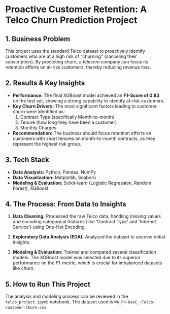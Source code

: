 # Proactive Customer Retention: A Telco Churn Prediction Project

## 1. Business Problem
This project uses the standard Telco dataset to proactively identify customers who are at a high risk of "churning" (canceling their subscription). By predicting churn, a telecom company can focus its retention efforts on at-risk customers, thereby reducing revenue loss.

## 2. Results & Key Insights
*   **Performance:** The final XGBoost model achieved an **F1-Score of 0.83** on the test set, showing a strong capability to identify at-risk customers.
*   **Key Churn Drivers:** The most significant factors leading to customer churn were identified as:
    1.  Contract Type (specifically Month-to-month)
    2.  Tenure (how long they have been a customer)
    3.  Monthly Charges
*   **Recommendation:** The business should focus retention efforts on customers with short tenures on month-to-month contracts, as they represent the highest risk group.

## 3. Tech Stack
*   **Data Analysis:** Python, Pandas, NumPy
*   **Data Visualization:** Matplotlib, Seaborn
*   **Modeling & Evaluation:** Scikit-learn (Logistic Regression, Random Forest), XGBoost

## 4. The Process: From Data to Insights

1.  **Data Cleaning:** Processed the raw Telco data, handling missing values and encoding categorical features (like 'Contract Type' and 'Internet Service') using One-Hot Encoding.
2.  **Exploratory Data Analysis (EDA):** Analyzed the dataset to uncover initial insights.

3.  **Modeling & Evaluation:** Trained and compared several classification models. The XGBoost model was selected due to its superior performance on the F1-metric, which is crucial for imbalanced datasets like churn.

## 5. How to Run This Project
The analysis and modeling process can be reviewed in the `telco_project.ipynb` notebook. The dataset used is `WA_Fn-UseC_-Telco-Customer-Churn.csv`.
